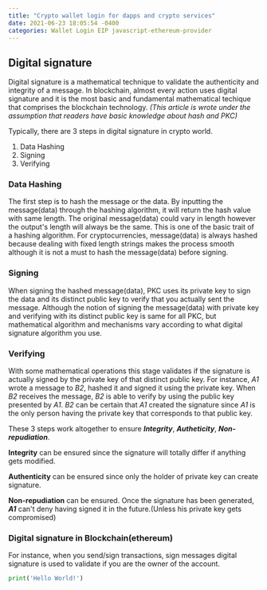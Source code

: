 ```yaml
---
title: "Crypto wallet login for dapps and crypto services"
date: 2021-06-23 18:05:54 -0400
categories: Wallet Login EIP javascript-ethereum-provider
---
```

## Digital signature
Digital signature is a mathematical technique to validate the authenticity and integrity of a message.
In blockchain, almost every action uses digital signature and it is the most basic and fundamental mathematical 
techique that comprises the blockchain technology. 
*(This article is wrote under the assumption that readers have basic knowledge about hash and PKC)*

Typically, there are 3 steps in digital signature in crypto world. 

1. Data Hashing
2. Signing
3. Verifying

### Data Hashing
The first step is to hash the message or the data. By inputting the message(data) through the hashing algorithm, it will return the hash value with same length.
The original message(data) could vary in length however the output's length will always be the same. This is one of the basic trait of a hashing algorithm.
For cryptocurrencies, message(data) is always hashed because dealing with fixed length strings makes the process smooth although it is not a must to hash the message(data) before signing.

### Signing
When signing the hashed message(data), PKC uses its private key to sign the data and its distinct public key to verify that you actually sent the message.
Although the notion of signing the message(data) with private key and verifying with its distinct public key is same for all PKC, but mathematical algorithm and mechanisms vary according to what digital signature algorithm you use.

### Verifying
With some mathematical operations this stage validates if the signature is actually signed by the private key of that distinct public key.
For instance, *A1* wrote a message to *B2*, hashed it and signed it using the private key. When *B2* receives the message, *B2* is able to verify by using the public key presented by *A1*.
*B2* can be certain that *A1* created the signature since *A1* is the only person having the private key that corresponds to that public key.

These 3 steps work altogether to ensure ***Integrity***, ***Autheticity***, ***Non-repudiation***.

**Integrity** can be ensured since the signature will totally differ if anything gets modified.

**Authenticity** can be ensured since only the holder of private key can create signature.

**Non-repudiation** can be ensured. Once the signature has been generated, ***A1*** can't deny having signed it in the future.(Unless his private key gets compromised)

### Digital signature in Blockchain(ethereum)
For instance, when you send/sign transactions, sign messages digital signature is used to validate if you are the owner of the account.

```python
print('Hello World!')
```
